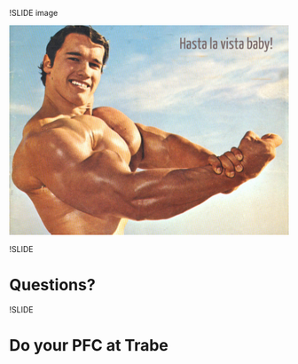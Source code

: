 !SLIDE image

![Hasta la vista baby](hasta_la_vista_baby.png)

!SLIDE
# Questions?

!SLIDE
# Do your PFC at Trabe
